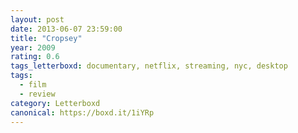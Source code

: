 ```yaml
---
layout: post 
date: 2013-06-07 23:59:00
title: "Cropsey"
year: 2009
rating: 0.6
tags_letterboxd: documentary, netflix, streaming, nyc, desktop
tags:
  - film
  - review
category: Letterboxd
canonical: https://boxd.it/1iYRp
---
```

